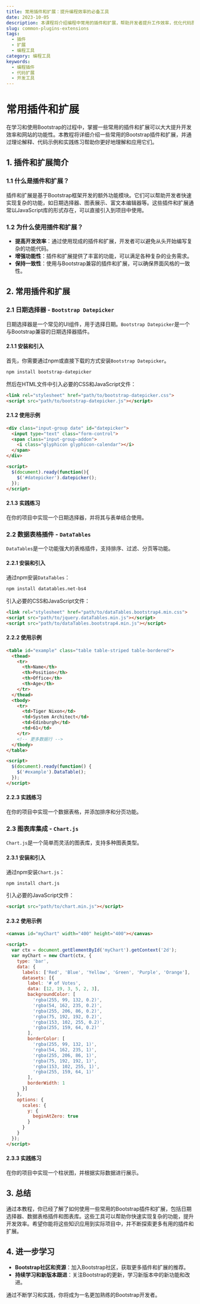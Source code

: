 ```yaml
---
title: 常用插件和扩展：提升编程效率的必备工具
date: 2023-10-05
description: 本课程将介绍编程中常用的插件和扩展，帮助开发者提升工作效率，优化代码质量。
slug: common-plugins-extensions
tags:
  - 插件
  - 扩展
  - 编程工具
category: 编程工具
keywords:
  - 编程插件
  - 代码扩展
  - 开发工具
---
```


# 常用插件和扩展

在学习和使用Bootstrap的过程中，掌握一些常用的插件和扩展可以大大提升开发效率和网站的功能性。本教程将详细介绍一些常用的Bootstrap插件和扩展，并通过理论解释、代码示例和实践练习帮助你更好地理解和应用它们。

## 1. 插件和扩展简介

### 1.1 什么是插件和扩展？

插件和扩展是基于Bootstrap框架开发的额外功能模块。它们可以帮助开发者快速实现复杂的功能，如日期选择器、图表展示、富文本编辑器等。这些插件和扩展通常以JavaScript库的形式存在，可以直接引入到项目中使用。

### 1.2 为什么使用插件和扩展？

- **提高开发效率**：通过使用现成的插件和扩展，开发者可以避免从头开始编写复杂的功能代码。
- **增强功能性**：插件和扩展提供了丰富的功能，可以满足各种复杂的业务需求。
- **保持一致性**：使用与Bootstrap兼容的插件和扩展，可以确保界面风格的一致性。

## 2. 常用插件和扩展

### 2.1 日期选择器 - `Bootstrap Datepicker`

日期选择器是一个常见的UI组件，用于选择日期。`Bootstrap Datepicker`是一个与Bootstrap兼容的日期选择器插件。

#### 2.1.1 安装和引入

首先，你需要通过npm或直接下载的方式安装`Bootstrap Datepicker`。

```bash
npm install bootstrap-datepicker
```

然后在HTML文件中引入必要的CSS和JavaScript文件：

```html
<link rel="stylesheet" href="path/to/bootstrap-datepicker.css">
<script src="path/to/bootstrap-datepicker.js"></script>
```

#### 2.1.2 使用示例

```html
<div class="input-group date" id="datepicker">
  <input type="text" class="form-control">
  <span class="input-group-addon">
    <i class="glyphicon glyphicon-calendar"></i>
  </span>
</div>

<script>
  $(document).ready(function(){
    $('#datepicker').datepicker();
  });
</script>
```

#### 2.1.3 实践练习

在你的项目中实现一个日期选择器，并将其与表单结合使用。

### 2.2 数据表格插件 - `DataTables`

`DataTables`是一个功能强大的表格插件，支持排序、过滤、分页等功能。

#### 2.2.1 安装和引入

通过npm安装`DataTables`：

```bash
npm install datatables.net-bs4
```

引入必要的CSS和JavaScript文件：

```html
<link rel="stylesheet" href="path/to/dataTables.bootstrap4.min.css">
<script src="path/to/jquery.dataTables.min.js"></script>
<script src="path/to/dataTables.bootstrap4.min.js"></script>
```

#### 2.2.2 使用示例

```html
<table id="example" class="table table-striped table-bordered">
  <thead>
    <tr>
      <th>Name</th>
      <th>Position</th>
      <th>Office</th>
      <th>Age</th>
    </tr>
  </thead>
  <tbody>
    <tr>
      <td>Tiger Nixon</td>
      <td>System Architect</td>
      <td>Edinburgh</td>
      <td>61</td>
    </tr>
    <!-- 更多数据行 -->
  </tbody>
</table>

<script>
  $(document).ready(function() {
    $('#example').DataTable();
  });
</script>
```

#### 2.2.3 实践练习

在你的项目中实现一个数据表格，并添加排序和分页功能。

### 2.3 图表库集成 - `Chart.js`

`Chart.js`是一个简单而灵活的图表库，支持多种图表类型。

#### 2.3.1 安装和引入

通过npm安装`Chart.js`：

```bash
npm install chart.js
```

引入必要的JavaScript文件：

```html
<script src="path/to/chart.min.js"></script>
```

#### 2.3.2 使用示例

```html
<canvas id="myChart" width="400" height="400"></canvas>

<script>
  var ctx = document.getElementById('myChart').getContext('2d');
  var myChart = new Chart(ctx, {
    type: 'bar',
    data: {
      labels: ['Red', 'Blue', 'Yellow', 'Green', 'Purple', 'Orange'],
      datasets: [{
        label: '# of Votes',
        data: [12, 19, 3, 5, 2, 3],
        backgroundColor: [
          'rgba(255, 99, 132, 0.2)',
          'rgba(54, 162, 235, 0.2)',
          'rgba(255, 206, 86, 0.2)',
          'rgba(75, 192, 192, 0.2)',
          'rgba(153, 102, 255, 0.2)',
          'rgba(255, 159, 64, 0.2)'
        ],
        borderColor: [
          'rgba(255, 99, 132, 1)',
          'rgba(54, 162, 235, 1)',
          'rgba(255, 206, 86, 1)',
          'rgba(75, 192, 192, 1)',
          'rgba(153, 102, 255, 1)',
          'rgba(255, 159, 64, 1)'
        ],
        borderWidth: 1
      }]
    },
    options: {
      scales: {
        y: {
          beginAtZero: true
        }
      }
    }
  });
</script>
```

#### 2.3.3 实践练习

在你的项目中实现一个柱状图，并根据实际数据进行展示。

## 3. 总结

通过本教程，你已经了解了如何使用一些常用的Bootstrap插件和扩展，包括日期选择器、数据表格插件和图表库。这些工具可以帮助你快速实现复杂的功能，提升开发效率。希望你能将这些知识应用到实际项目中，并不断探索更多有用的插件和扩展。

## 4. 进一步学习

- **Bootstrap社区和资源**：加入Bootstrap社区，获取更多插件和扩展的推荐。
- **持续学习和新版本跟进**：关注Bootstrap的更新，学习新版本中的新功能和改进。

通过不断学习和实践，你将成为一名更加熟练的Bootstrap开发者。